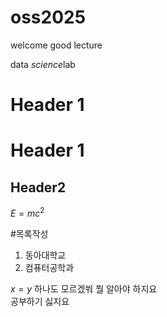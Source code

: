 # oss2025
welcome
good lecture


data *science*lab

# Header 1
Header 1
========

## Header2


$E=mc^2$

#목록작성
 1. 동아대학교
 2. 컴퓨터공학과

$x=y$
하나도 모르겠쒀
뭘 알아야 하지요  
공부하기 싫지요
